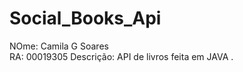 # Social_Books_Api

NOme: Camila G Soares <br />
RA: 00019305
Descrição: API de livros feita em JAVA .
